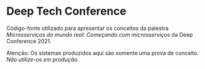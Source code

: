 # Deep Tech Conference

Código-fonte utilizado para apresentar os conceitos da palestra _Microsserviços do mundo real: Começando com microsserviços_ da Deep Conference 2021.

Atenção: Os sistemas produzidos aqui são somente uma prova de conceito. *Não utilize-os em produção*.